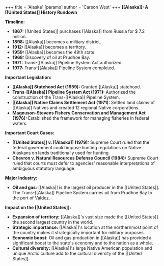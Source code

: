 +++
 title = 'Alaska'
[params]
	author = 'Carson West'
+++
**[[Alaska]]: A [[United States]] History Rundown**

**Timeline:**

* **1867:** [[United States]] purchases [[Alaska]] from Russia for  $ 7.2 million.
* **1898:** [[Alaska]] becomes a military district.
* **1912:** [[Alaska]] becomes a territory.
* **1959:** [[Alaska]] becomes the 49th state.
* **1968:** Discovery of oil at Prudhoe Bay.
* **1971:** Trans-[[Alaska]] Pipeline System Act authorized.
* **1977:** Trans-[[Alaska]] Pipeline System completed.

**Important Legislation:**

* **[[Alaska]] Statehood Act (1959):** Granted [[Alaska]] statehood.
* **Trans-[[Alaska]] Pipeline System Act (1971):** Authorized the construction of the Trans-[[Alaska]] Pipeline System.
* **[[Alaska]] Native Claims Settlement Act (1971):** Settled land claims of [[Alaska]] Natives and created 12 regional Native corporations.
* **Magnuson-Stevens Fishery Conservation and Management Act (1976):** Established the framework for managing fisheries in federal waters.

**Important Court Cases:**

* **[[United States]] v. [[Alaska]] (1979):** Supreme Court ruled that the federal government could impose hunting regulations on Native Alaskans on lands traditionally used for hunting.
* **Chevron v. Natural Resources Defense Council (1984):** Supreme Court ruled that courts must defer to agencies' reasonable interpretations of ambiguous statutory language.

**Major Industry:**

* **Oil and gas:** [[Alaska]] is the largest oil producer in the [[United States]]. The Trans-[[Alaska]] Pipeline System carries oil from Prudhoe Bay to the port of Valdez.

**Impact on the [[United States]]:**

* **Expansion of territory:** [[Alaska]]'s vast size made the [[United States]] the second largest country in the world.
* **Strategic importance:** [[Alaska]]'s location at the northernmost point of the country makes it strategically important for military purposes.
* **Economic boost:** Oil and gas production in [[Alaska]] has provided a significant boost to the state's economy and to the nation as a whole.
* **Cultural diversity:** [[Alaska]]'s large Native American population and unique Arctic culture add to the cultural diversity of the [[United States]].